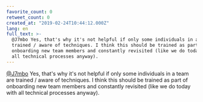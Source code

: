 ```yaml
---
favorite_count: 0
retweet_count: 0
created_at: "2019-02-24T10:44:12.000Z"
lang: en
full_text: >-
  @J7mbo Yes, that's why it's not helpful if only some individuals in a team are
  trained / aware of techniques. I think this should be trained as part of
  onboarding new team members and constantly revisited (like we do today with
  all technical processes anyway).
---
```


[@J7mbo](https://twitter.com/J7mbo) Yes, that's why it's not helpful if only
some individuals in a team are trained / aware of techniques. I think this
should be trained as part of onboarding new team members and constantly
revisited (like we do today with all technical processes anyway).
